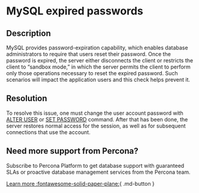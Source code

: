 # MySQL expired passwords

## Description

MySQL provides password-expiration capability, which enables database administrators to require that users reset their password.  Once the password is expired, the server either disconnects the client or restricts the client to “sandbox mode,” in which the server permits the client to perform only those operations necessary to reset the expired password.
Such scenarios will impact the application users and this check helps prevent it.


## Resolution

To resolve this issue, one must change the user account password with [ALTER USER](https://dev.mysql.com/doc/refman/8.0/en/alter-user.html) or [SET PASSWORD](https://dev.mysql.com/doc/refman/8.0/en/set-password.html) command. 
After that has been done, the server restores normal access for the session, as well as for subsequent connections that use the account. 

## Need more support from Percona?

Subscribe to Percona Platform to get database support with guaranteed SLAs or proactive database management services from the Percona team.

[Learn more :fontawesome-solid-paper-plane:](https://per.co.na/subscribe){ .md-button }
